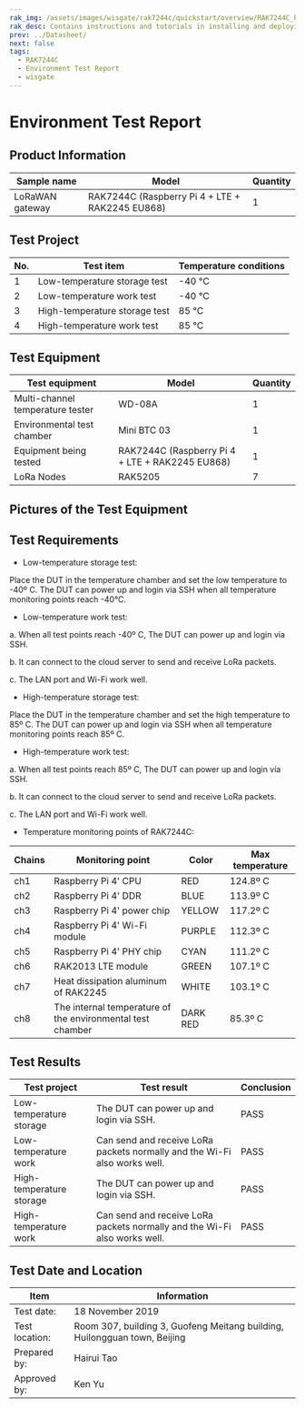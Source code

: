 ```yaml
---
rak_img: /assets/images/wisgate/rak7244c/quickstart/overview/RAK7244C_home.png
rak_desc: Contains instructions and tutorials in installing and deploying your RAK7244C. Instructions are written in a detailed and step-by-step manner for an easier experience in setting up your LoRaWAN Gateway.
prev: ../Datasheet/
next: false
tags:
  - RAK7244C
  - Environment Test Report
  - wisgate
---
```


# Environment Test Report

## Product Information

| Sample name     | Model                                           | Quantity |
| --------------- | ----------------------------------------------- | -------- |
| LoRaWAN gateway | RAK7244C (Raspberry Pi 4 + LTE + RAK2245 EU868) | 1        |

## Test Project

| No. | Test item                     | Temperature conditions |
| --- | ----------------------------- | ---------------------- |
| 1   | Low-temperature storage test  | -40 ℃                  |
| 2   | Low-temperature work test     | -40 ℃                  |
| 3   | High-temperature storage test | 85 ℃                   |
| 4   | High-temperature work test    | 85 ℃                   |

## Test Equipment

| Test equipment                   | Model                                           | Quantity |
| -------------------------------- | ----------------------------------------------- | -------- |
| Multi-channel temperature tester | WD-08A                                          | 1        |
| Environmental test chamber       | Mini BTC 03                                     | 1        |
| Equipment being tested           | RAK7244C (Raspberry Pi 4 + LTE + RAK2245 EU868) | 1        |
| LoRa Nodes                       | RAK5205                                         | 7        |

## Pictures of the Test Equipment

<rk-img
  src="/assets/images/wisgate/rak7244c/testing-report/1.png"
  width="50%"
  caption="Multi-channel temperature tester"
/>

<rk-img
  src="/assets/images/wisgate/rak7244c/testing-report/2.png"
  width="50%"
  caption="RAK7244C"
/>

<rk-img
  src="/assets/images/wisgate/rak7244c/testing-report/3.png"
  width="50%"
  caption="Environmental test chamber"
/>

<rk-img
  src="/assets/images/wisgate/rak7244c/testing-report/4.png"
  width="50%"
  caption="LoRa nodes"
/>

## Test Requirements

- Low-temperature storage test:

Place the DUT in the temperature chamber and set the low temperature to -40º C. The DUT can power up and login via SSH when all temperature monitoring points reach -40℃.

- Low-temperature work test:

a. When all test points reach -40º C, The DUT can power up and login via SSH.

b. It can connect to the cloud server to send and receive LoRa packets.

c. The LAN port and Wi-Fi work well.

- High-temperature storage test:

Place the DUT in the temperature chamber and set the high temperature to 85º C. The DUT can power up and login via SSH when all temperature monitoring points reach 85º C.

- High-temperature work test:

a. When all test points reach 85º C, The DUT can power up and login via SSH.

b. It can connect to the cloud server to send and receive LoRa packets.

c. The LAN port and Wi-Fi work well.

- Temperature monitoring points of RAK7244C:

| Chains | Monitoring point                                           | Color    | Max temperature |
| ------ | ---------------------------------------------------------- | -------- | --------------- |
| ch1    | Raspberry Pi 4' CPU                                        | RED      | 124.8º C        |
| ch2    | Raspberry Pi 4' DDR                                        | BLUE     | 113.9º C        |
| ch3    | Raspberry Pi 4' power chip                                 | YELLOW   | 117.2º C        |
| ch4    | Raspberry Pi 4' Wi-Fi module                               | PURPLE   | 112.3º C        |
| ch5    | Raspberry Pi 4' PHY chip                                   | CYAN     | 111.2º C        |
| ch6    | RAK2013 LTE module                                         | GREEN    | 107.1º C        |
| ch7    | Heat dissipation aluminum of RAK2245                       | WHITE    | 103.1º C        |
| ch8    | The internal temperature of the environmental test chamber | DARK RED | 85.3º C         |

<rk-img
  src="/assets/images/wisgate/rak7244c/testing-report/5.png"
  width="75%"
  caption="Temperature monitoring points"
/>

## Test Results

| Test project             | Test result                                                               | Conclusion |
| ------------------------ | ------------------------------------------------------------------------- | ---------- |
| Low-temperature storage  | The DUT can power up and login via SSH.                                   | PASS       |
| Low-temperature work     | Can send and receive LoRa packets normally and the Wi-Fi also works well. | PASS       |
| High-temperature storage | The DUT can power up and login via SSH.                                   | PASS       |
| High-temperature work    | Can send and receive LoRa packets normally and the Wi-Fi also works well. | PASS       |

<rk-img
  src="/assets/images/wisgate/rak7244c/testing-report/6.png"
  width="75%"
  caption="Send and receive LoRa packets at -40º C"
/>

<rk-img
  src="/assets/images/wisgate/rak7244c/testing-report/7.png"
  width="75%"
  caption="Send and receive packets at 85º C"
/>

<rk-img
  src="/assets/images/wisgate/rak7244c/testing-report/8.png"
  width="75%"
  caption="Wi-Fi works well at -40º C"
/>

<rk-img
  src="/assets/images/wisgate/rak7244c/testing-report/9.png"
  width="75%"
  caption="Wi-Fi works well at 85º C"
/>

## Test Date and Location

| Item           | Information                                                               |
| -------------- | ------------------------------------------------------------------------- |
| Test date:     | 18 November 2019                                                          |
| Test location: | Room 307, building 3, Guofeng Meitang building, Huilongguan town, Beijing |
| Prepared by:   | Hairui Tao                                                                |
| Approved by:   | Ken Yu                                                                    |
